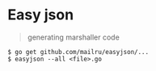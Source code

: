 Easy json
=== 

> generating marshaller code

```shell script
$ go get github.com/mailru/easyjson/...
$ easyjson --all <file>.go 
```

